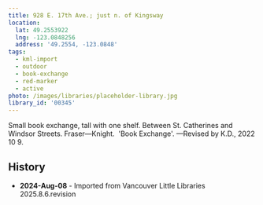 ```yaml
---
title: 928 E. 17th Ave.; just n. of Kingsway
location:
  lat: 49.2553922
  lng: -123.0848256
  address: '49.2554, -123.0848'
tags:
  - kml-import
  - outdoor
  - book-exchange
  - red-marker
  - active
photo: /images/libraries/placeholder-library.jpg
library_id: '00345'
---
```

Small book exchange, tall with one shelf.
Between St. Catherines and Windsor Streets. Fraser—Knight.  'Book Exchange'.
—Revised by K.D., 2022 10 9.

## History
- **2024-Aug-08** - Imported from Vancouver Little Libraries 2025.8.6.revision
